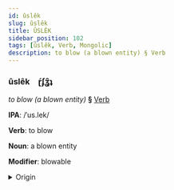 ```yaml
---
id: ûslêk
slug: ûslêk
title: ÛSLÊK
sidebar_position: 102
tags: [ûslêk, Verb, Mongolic]
description: to blow (a blown entity) § Verb
---
```


### ûslêk&emsp;<span kind="abugida">ɽ́ʄʓ̑ʇ</span>

*to blow (a blown entity)* **§** [Verb](../../tags/Verb)

**IPA**: /ˈus.lek/

**Verb**: to blow

**Noun**: a blown entity

**Modifier**: blowable

<details>
    <summary>Origin</summary>
    Mongolian үлээх üleex /uɮex/<br/>
    <em>Mongolic Language Family</em>
</details>
